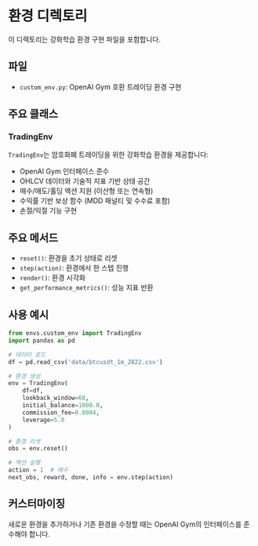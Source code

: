 # 환경 디렉토리

이 디렉토리는 강화학습 환경 구현 파일을 포함합니다.

## 파일

- `custom_env.py`: OpenAI Gym 호환 트레이딩 환경 구현

## 주요 클래스

### TradingEnv

`TradingEnv`는 암호화폐 트레이딩을 위한 강화학습 환경을 제공합니다:

- OpenAI Gym 인터페이스 준수
- OHLCV 데이터와 기술적 지표 기반 상태 공간
- 매수/매도/홀딩 액션 지원 (이산형 또는 연속형)
- 수익률 기반 보상 함수 (MDD 패널티 및 수수료 포함)
- 손절/익절 기능 구현

## 주요 메서드

- `reset()`: 환경을 초기 상태로 리셋
- `step(action)`: 환경에서 한 스텝 진행
- `render()`: 환경 시각화
- `get_performance_metrics()`: 성능 지표 반환

## 사용 예시

```python
from envs.custom_env import TradingEnv
import pandas as pd

# 데이터 로드
df = pd.read_csv('data/btcusdt_1m_2022.csv')

# 환경 생성
env = TradingEnv(
    df=df,
    lookback_window=60,
    initial_balance=1000.0,
    commission_fee=0.0004,
    leverage=5.0
)

# 환경 리셋
obs = env.reset()

# 액션 실행
action = 1  # 매수
next_obs, reward, done, info = env.step(action)
```

## 커스터마이징

새로운 환경을 추가하거나 기존 환경을 수정할 때는 OpenAI Gym의 인터페이스를 준수해야 합니다.